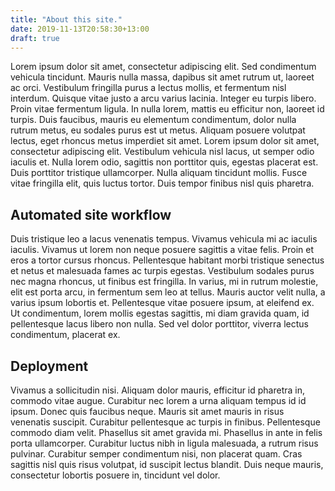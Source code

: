 ```yaml
---
title: "About this site."
date: 2019-11-13T20:58:30+13:00
draft: true
---
```


Lorem ipsum dolor sit amet, consectetur adipiscing elit. Sed condimentum vehicula tincidunt. Mauris nulla massa, dapibus sit amet rutrum ut, laoreet ac orci. Vestibulum fringilla purus a lectus mollis, et fermentum nisl interdum. Quisque vitae justo a arcu varius lacinia. Integer eu turpis libero. Proin vitae fermentum ligula. In nulla lorem, mattis eu efficitur non, laoreet id turpis. Duis faucibus, mauris eu elementum condimentum, dolor nulla rutrum metus, eu sodales purus est ut metus. Aliquam posuere volutpat lectus, eget rhoncus metus imperdiet sit amet. Lorem ipsum dolor sit amet, consectetur adipiscing elit. Vestibulum vehicula nisl lacus, ut semper odio iaculis et. Nulla lorem odio, sagittis non porttitor quis, egestas placerat est. Duis porttitor tristique ullamcorper. Nulla aliquam tincidunt mollis. Fusce vitae fringilla elit, quis luctus tortor. Duis tempor finibus nisl quis pharetra.
## Automated site workflow
Duis tristique leo a lacus venenatis tempus. Vivamus vehicula mi ac iaculis iaculis. Vivamus ut lorem non neque posuere sagittis a vitae felis. Proin et eros a tortor cursus rhoncus. Pellentesque habitant morbi tristique senectus et netus et malesuada fames ac turpis egestas. Vestibulum sodales purus nec magna rhoncus, ut finibus est fringilla. In varius, mi in rutrum molestie, elit est porta arcu, in fermentum sem leo at tellus. Mauris auctor velit nulla, a varius ipsum lobortis et. Pellentesque vitae posuere ipsum, at eleifend ex. Ut condimentum, lorem mollis egestas sagittis, mi diam gravida quam, id pellentesque lacus libero non nulla. Sed vel dolor porttitor, viverra lectus condimentum, placerat ex.
## Deployment
Vivamus a sollicitudin nisi. Aliquam dolor mauris, efficitur id pharetra in, commodo vitae augue. Curabitur nec lorem a urna aliquam tempus id id ipsum. Donec quis faucibus neque. Mauris sit amet mauris in risus venenatis suscipit. Curabitur pellentesque ac turpis in finibus. Pellentesque commodo diam velit. Phasellus sit amet gravida mi. Phasellus in ante in felis porta ullamcorper. Curabitur luctus nibh in ligula malesuada, a rutrum risus pulvinar. Curabitur semper condimentum nisi, non placerat quam. Cras sagittis nisl quis risus volutpat, id suscipit lectus blandit. Duis neque mauris, consectetur lobortis posuere in, tincidunt vel dolor. 
